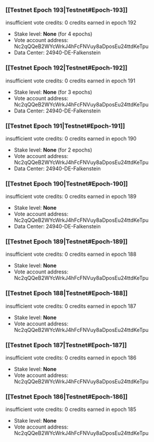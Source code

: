 ### [[Testnet Epoch 193|Testnet#Epoch-193]]
insufficient vote credits: 0 credits earned in epoch 192
* Stake level: **None** (for 4 epochs)
* Vote account address: Nc2qQQeB2WYcWrkJ4hFcFNVuy8aDposEu24ttdKeTpu
* Data Center: 24940-DE-Falkenstein
### [[Testnet Epoch 192|Testnet#Epoch-192]]
insufficient vote credits: 0 credits earned in epoch 191
* Stake level: **None** (for 3 epochs)
* Vote account address: Nc2qQQeB2WYcWrkJ4hFcFNVuy8aDposEu24ttdKeTpu
* Data Center: 24940-DE-Falkenstein
### [[Testnet Epoch 191|Testnet#Epoch-191]]
insufficient vote credits: 0 credits earned in epoch 190
* Stake level: **None** (for 2 epochs)
* Vote account address: Nc2qQQeB2WYcWrkJ4hFcFNVuy8aDposEu24ttdKeTpu
* Data Center: 24940-DE-Falkenstein
### [[Testnet Epoch 190|Testnet#Epoch-190]]
insufficient vote credits: 0 credits earned in epoch 189
* Stake level: **None**
* Vote account address: Nc2qQQeB2WYcWrkJ4hFcFNVuy8aDposEu24ttdKeTpu
* Data Center: 24940-DE-Falkenstein
### [[Testnet Epoch 189|Testnet#Epoch-189]]
insufficient vote credits: 0 credits earned in epoch 188
* Stake level: **None**
* Vote account address: Nc2qQQeB2WYcWrkJ4hFcFNVuy8aDposEu24ttdKeTpu
### [[Testnet Epoch 188|Testnet#Epoch-188]]
insufficient vote credits: 0 credits earned in epoch 187
* Stake level: **None**
* Vote account address: Nc2qQQeB2WYcWrkJ4hFcFNVuy8aDposEu24ttdKeTpu
### [[Testnet Epoch 187|Testnet#Epoch-187]]
insufficient vote credits: 0 credits earned in epoch 186
* Stake level: **None**
* Vote account address: Nc2qQQeB2WYcWrkJ4hFcFNVuy8aDposEu24ttdKeTpu
### [[Testnet Epoch 186|Testnet#Epoch-186]]
insufficient vote credits: 0 credits earned in epoch 185
* Stake level: **None**
* Vote account address: Nc2qQQeB2WYcWrkJ4hFcFNVuy8aDposEu24ttdKeTpu